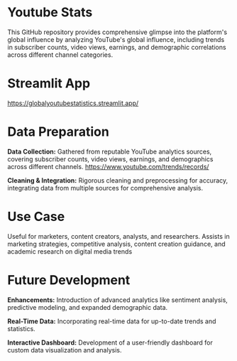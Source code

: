 # Youtube Stats
This GitHub repository provides comprehensive glimpse into the platform's global influence by analyzing YouTube's global influence, including trends in subscriber counts, video views, earnings, and demographic correlations across different channel categories.

# Streamlit App

https://globalyoutubestatistics.streamlit.app/

# Data Preparation 

**Data Collection:** Gathered from reputable YouTube analytics sources, covering subscriber counts, video views, earnings, and demographics across different channels.
https://www.youtube.com/trends/records/

**Cleaning & Integration:** Rigorous cleaning and preprocessing for accuracy, integrating data from multiple sources for comprehensive analysis.

# Use Case

Useful for marketers, content creators, analysts, and researchers.
Assists in marketing strategies, competitive analysis, content creation guidance, and academic research on digital media trends

# Future Development

**Enhancements:** Introduction of advanced analytics like sentiment analysis, predictive modeling, and expanded demographic data.

**Real-Time Data:** Incorporating real-time data for up-to-date trends and statistics.

**Interactive Dashboard:** Development of a user-friendly dashboard for custom data visualization and analysis.
